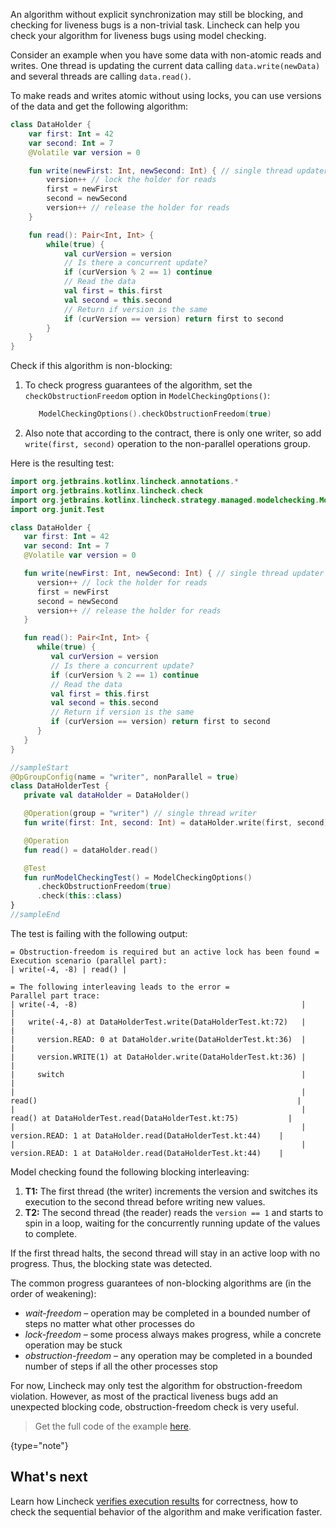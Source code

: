 [//]: # (title: Progress guarantees)

An algorithm without explicit synchronization may still be blocking, and checking for liveness bugs is a non-trivial task.
Lincheck can help you check your algorithm for liveness bugs using model checking.

Consider an example when you have some data with non-atomic reads and writes. One thread is updating the current data
calling `data.write(newData)` and several threads are calling `data.read()`.

To make reads and writes atomic without using locks, you can use versions of the data and get the following algorithm:

```kotlin
class DataHolder {
    var first: Int = 42
    var second: Int = 7
    @Volatile var version = 0

    fun write(newFirst: Int, newSecond: Int) { // single thread updater
        version++ // lock the holder for reads
        first = newFirst
        second = newSecond
        version++ // release the holder for reads
    }

    fun read(): Pair<Int, Int> {
        while(true) {
            val curVersion = version
            // Is there a concurrent update?
            if (curVersion % 2 == 1) continue
            // Read the data
            val first = this.first
            val second = this.second
            // Return if version is the same
            if (curVersion == version) return first to second
        }
    }
}
```

Check if this algorithm is non-blocking:

1. To check progress guarantees of the algorithm, set the `checkObstructionFreedom` option in `ModelCheckingOptions()`:

   ```kotlin
      ModelCheckingOptions().checkObstructionFreedom(true)
   ```
   
2. Also note that according to the contract, there is only one writer, so add `write(first, second)` operation to the non-parallel 
   operations group.

Here is the resulting test:

```kotlin
import org.jetbrains.kotlinx.lincheck.annotations.*
import org.jetbrains.kotlinx.lincheck.check
import org.jetbrains.kotlinx.lincheck.strategy.managed.modelchecking.ModelCheckingOptions
import org.junit.Test

class DataHolder {
   var first: Int = 42
   var second: Int = 7
   @Volatile var version = 0

   fun write(newFirst: Int, newSecond: Int) { // single thread updater
      version++ // lock the holder for reads
      first = newFirst
      second = newSecond
      version++ // release the holder for reads
   }

   fun read(): Pair<Int, Int> {
      while(true) {
         val curVersion = version
         // Is there a concurrent update?
         if (curVersion % 2 == 1) continue
         // Read the data
         val first = this.first
         val second = this.second
         // Return if version is the same
         if (curVersion == version) return first to second
      }
   }
}

//sampleStart
@OpGroupConfig(name = "writer", nonParallel = true)
class DataHolderTest {
   private val dataHolder = DataHolder()

   @Operation(group = "writer") // single thread writer
   fun write(first: Int, second: Int) = dataHolder.write(first, second)

   @Operation
   fun read() = dataHolder.read()

   @Test
   fun runModelCheckingTest() = ModelCheckingOptions()
      .checkObstructionFreedom(true)
      .check(this::class)
}
//sampleEnd
```

The test is failing with the following output:

```text
= Obstruction-freedom is required but an active lock has been found =
Execution scenario (parallel part):
| write(-4, -8) | read() |

= The following interleaving leads to the error =
Parallel part trace:
| write(-4, -8)                                                  |                                                                 |
|   write(-4,-8) at DataHolderTest.write(DataHolderTest.kt:72)   |                                                                 |
|     version.READ: 0 at DataHolder.write(DataHolderTest.kt:36)  |                                                                 |
|     version.WRITE(1) at DataHolder.write(DataHolderTest.kt:36) |                                                                 |
|     switch                                                     |                                                                 |
|                                                                | read()                                                          |
|                                                                |   read() at DataHolderTest.read(DataHolderTest.kt:75)           |
|                                                                |     version.READ: 1 at DataHolder.read(DataHolderTest.kt:44)    |
|                                                                |     version.READ: 1 at DataHolder.read(DataHolderTest.kt:44)    |
```

Model checking found the following blocking interleaving:

1. **T1:** The first thread (the writer) increments the version and switches its execution to the second thread before writing new values.    
2. **T2:** The second thread (the reader) reads the `version == 1` and starts to spin in a loop, waiting for the concurrently running update of the values to complete.

If the first thread halts, the second thread will stay in an active loop with no progress. Thus, the blocking state was detected.

The common progress guarantees of non-blocking algorithms are (in the order of weakening):

* _wait-freedom_ – operation may be completed in a bounded number of steps no matter what other processes do
* _lock-freedom_ – some process always makes progress, while a concrete operation may be stuck
* _obstruction-freedom_ – any operation may be completed in a bounded number of steps if all the other processes stop

For now, Lincheck may only test the algorithm for obstruction-freedom violation. However, as most of the practical liveness bugs
add an unexpected blocking code, obstruction-freedom check is very useful.

> Get the full code of the example [here](https://github.com/Kotlin/kotlinx-lincheck/blob/guide/src/jvm/test/org/jetbrains/kotlinx/lincheck/test/guide/DataHolderTest.kt).
>
{type="note"}

## What's next

Learn how Lincheck [verifies execution results](verification.md) for correctness, how to check the sequential
behavior of the algorithm and make verification faster.